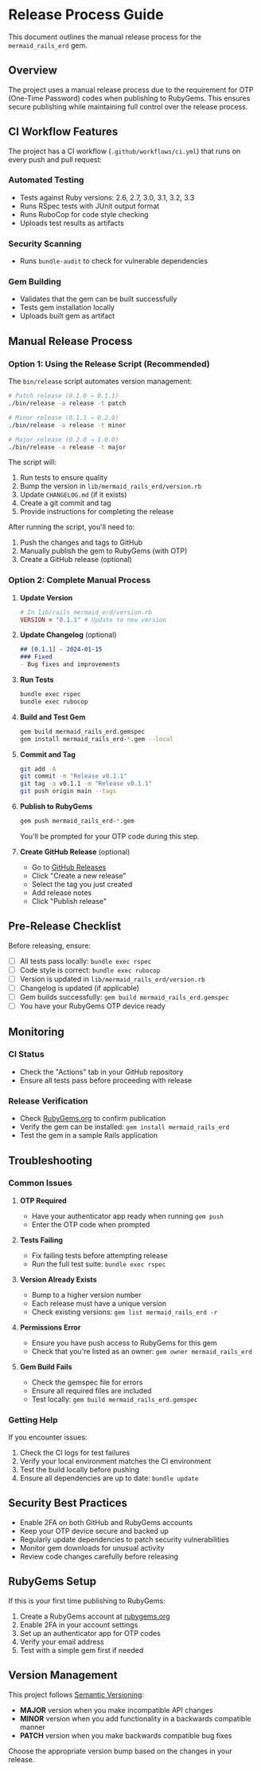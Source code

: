 # Release Process Guide

This document outlines the manual release process for the `mermaid_rails_erd` gem.

## Overview

The project uses a manual release process due to the requirement for OTP (One-Time Password) codes when publishing to RubyGems. This ensures secure publishing while maintaining full control over the release process.

## CI Workflow Features

The project has a CI workflow (`.github/workflows/ci.yml`) that runs on every push and pull request:

### Automated Testing
- Tests against Ruby versions: 2.6, 2.7, 3.0, 3.1, 3.2, 3.3
- Runs RSpec tests with JUnit output format
- Runs RuboCop for code style checking
- Uploads test results as artifacts

### Security Scanning
- Runs `bundle-audit` to check for vulnerable dependencies

### Gem Building
- Validates that the gem can be built successfully
- Tests gem installation locally
- Uploads built gem as artifact

## Manual Release Process

### Option 1: Using the Release Script (Recommended)

The `bin/release` script automates version management:

```bash
# Patch release (0.1.0 → 0.1.1)
./bin/release -a release -t patch

# Minor release (0.1.1 → 0.2.0)  
./bin/release -a release -t minor

# Major release (0.2.0 → 1.0.0)
./bin/release -a release -t major
```

The script will:
1. Run tests to ensure quality
2. Bump the version in `lib/mermaid_rails_erd/version.rb`
3. Update `CHANGELOG.md` (if it exists)
4. Create a git commit and tag
5. Provide instructions for completing the release

After running the script, you'll need to:
1. Push the changes and tags to GitHub
2. Manually publish the gem to RubyGems (with OTP)
3. Create a GitHub release (optional)

### Option 2: Complete Manual Process

1. **Update Version**
   ```ruby
   # In lib/rails_mermaid_erd/version.rb
   VERSION = "0.1.1" # Update to new version
   ```

2. **Update Changelog** (optional)
   ```markdown
   ## [0.1.1] - 2024-01-15
   ### Fixed
   - Bug fixes and improvements
   ```

3. **Run Tests**
   ```bash
   bundle exec rspec
   bundle exec rubocop
   ```

4. **Build and Test Gem**
   ```bash
   gem build mermaid_rails_erd.gemspec
   gem install mermaid_rails_erd-*.gem --local
   ```

5. **Commit and Tag**
   ```bash
   git add -A
   git commit -m "Release v0.1.1"
   git tag -a v0.1.1 -m "Release v0.1.1"
   git push origin main --tags
   ```

6. **Publish to RubyGems**
   ```bash
   gem push mermaid_rails_erd-*.gem
   ```
   You'll be prompted for your OTP code during this step.

7. **Create GitHub Release** (optional)
   - Go to [GitHub Releases](https://github.com/delexw/rails_mermaid_erd/releases)
   - Click "Create a new release"
   - Select the tag you just created
   - Add release notes
   - Click "Publish release"

## Pre-Release Checklist

Before releasing, ensure:

- [ ] All tests pass locally: `bundle exec rspec`
- [ ] Code style is correct: `bundle exec rubocop`
- [ ] Version is updated in `lib/mermaid_rails_erd/version.rb`
- [ ] Changelog is updated (if applicable)
- [ ] Gem builds successfully: `gem build mermaid_rails_erd.gemspec`
- [ ] You have your RubyGems OTP device ready

## Monitoring

### CI Status
- Check the "Actions" tab in your GitHub repository
- Ensure all tests pass before proceeding with release

### Release Verification
- Check [RubyGems.org](https://rubygems.org/gems/mermaid_rails_erd) to confirm publication
- Verify the gem can be installed: `gem install mermaid_rails_erd`
- Test the gem in a sample Rails application

## Troubleshooting

### Common Issues

1. **OTP Required**
   - Have your authenticator app ready when running `gem push`
   - Enter the OTP code when prompted

2. **Tests Failing**
   - Fix failing tests before attempting release
   - Run the full test suite: `bundle exec rspec`

3. **Version Already Exists**
   - Bump to a higher version number
   - Each release must have a unique version
   - Check existing versions: `gem list mermaid_rails_erd -r`

4. **Permissions Error**
   - Ensure you have push access to RubyGems for this gem
   - Check that you're listed as an owner: `gem owner mermaid_rails_erd`

5. **Gem Build Fails**
   - Check the gemspec file for errors
   - Ensure all required files are included
   - Test locally: `gem build mermaid_rails_erd.gemspec`

### Getting Help

If you encounter issues:
1. Check the CI logs for test failures
2. Verify your local environment matches the CI environment
3. Test the build locally before pushing
4. Ensure all dependencies are up to date: `bundle update`

## Security Best Practices

- Enable 2FA on both GitHub and RubyGems accounts
- Keep your OTP device secure and backed up
- Regularly update dependencies to patch security vulnerabilities
- Monitor gem downloads for unusual activity
- Review code changes carefully before releasing

## RubyGems Setup

If this is your first time publishing to RubyGems:

1. Create a RubyGems account at [rubygems.org](https://rubygems.org/sign_up)
2. Enable 2FA in your account settings
3. Set up an authenticator app for OTP codes
4. Verify your email address
5. Test with a simple gem first if needed

## Version Management

This project follows [Semantic Versioning](https://semver.org/):

- **MAJOR** version when you make incompatible API changes
- **MINOR** version when you add functionality in a backwards compatible manner  
- **PATCH** version when you make backwards compatible bug fixes

Choose the appropriate version bump based on the changes in your release. 